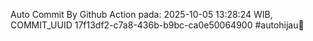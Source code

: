 Auto Commit By Github Action pada: 2025-10-05 13:28:24 WIB, COMMIT_UUID 17f13df2-c7a8-436b-b9bc-ca0e50064900 #autohijau🗿
